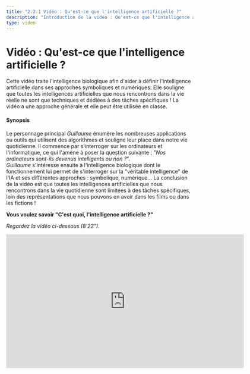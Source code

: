 ```yaml
---
title: "2.2.1 Vidéo : Qu'est-ce que l'intelligence artificielle ?"
description: "Introduction de la vidéo : Qu'est-ce que l'intelligence artificielle ?"
type: video
---
```



# Vidéo : Qu'est-ce que l'intelligence artificielle ?

Cette vidéo traite l'intelligence biologique afin d'aider à définir l'intelligence artificielle dans ses approches symboliques et numériques. Elle souligne que toutes les intelligences artificielles que nous rencontrons dans la vie réelle ne sont que techniques et dédiées à des tâches spécifiques !
La vidéo a une approche générale et elle peut être utilisée en classe.

#### Synopsis
Le personnage principal _Guillaume_ énumère les nombreuses applications ou outils qui utilisent des algorithmes et souligne leur place dans notre vie quotidienne. Il commence par s'interroger sur les ordinateurs et l'informatique, ce qui l'amène à poser la question suivante : "*Nos ordinateurs sont-ils devenus intelligents ou non ?*".  
_Guillaume_ s'intéresse ensuite à l'intelligence biologique dont le fonctionnement lui permet de s'interroger sur la "véritable intelligence" de l'IA et ses différentes approches : symbolique, numérique... La conclusion de la vidéo est que toutes les intelligences artificielles que nous rencontrons dans la vie quotidienne sont limitées à des tâches spécifiques, loin des représentations que nous pouvons en avoir dans les films ou dans les fictions !

**Vous voulez savoir "C'est quoi, l'intelligence artificielle ?"**

_Regardez la vidéo ci-dessous (8'22")_.

<center><iframe width="640" height="360" src="https://www.youtube.com/embed/bkuWz0eAS7w?rel=0&showinfo=0&cc_load_policy=1&hl=en&modestbranding=1" frameborder="0" allowfullscreen></iframe></center>
